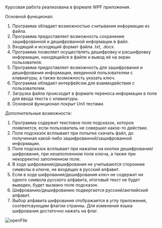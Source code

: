Курсовая работа реализована в формате WPF приложения.

Основной функционал:
1. Программа обладает возможностью считывания информации из файла.
2. Программа предоставляет возможность сохранения зашифрованной и дешифрованной информации в файл.
3. Входящий и исходящий формат файла .txt, .docx.
4. Программа позволяет осуществлять дешифровку и расшифровку информации, находящейся в файле и вывод её на экран пользователя.
5. Программа предоставляет возможность для зашифрования и дешифрования информации, введенной пользователем с клавиатуры, а также возможность указать ключ.
6. Программа обладает интерфейсом для взаимодействия с пользователем.
7. Загрузка файла происходит в формате переноса информации в поле для ввода текста с клавиатуры.
8. Основной функционал покрыт Unit тестами.


Дополнительные возможности:
1. Программа содержит текстовое поле подсказок, которое появляется, если пользователь не совершил какое-то действие.
2. Поле подсказок всплывает при попытке скачать файл, до полученная какой-либо зашифрованной/зашифрованной информации.
3. Поле подсказок всплывает при нажатии на кнопки дешифрования/шифрования, при незаполненном поле ключа, а также при некорректно заполненном поле.
4. В ходе шифрования/дешифрования не учитываются сторонние символы в ключе, не входящих в русский алфавит.
5. Если в ходе шифрования/дешифрования ключ не содержит ни одного символа русского алфавита, итоговый текст не будет выведен, будет вызвано поле подсказок.
6. Шифрованию/дешифрованию подвергается русский/английский алфавит.
7. Выбор алфавита шифрования отображается в углу приложения, соответсвующим флагом странны. Для изменения языка шифрования достаточно нажать на флаг.

![openFIle](https://user-images.githubusercontent.com/74231423/116739328-37537080-a9fc-11eb-9aa3-0ef552916922.gif) 

